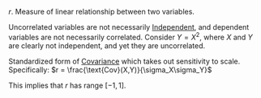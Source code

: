 $r$. Measure of linear relationship between two variables.

Uncorrelated variables are not necessarily [Independent](Fundamental%20Concepts/Statistics/Independent.md), and dependent variables are not necessarily correlated. Consider $Y=X^2$, where $X$ and $Y$ are clearly not independent, and yet they are uncorrelated. 

Standardized form of [Covariance](Fundamental%20Concepts/Statistics/Covariance.md) which takes out sensitivity to scale. Specifically:
$r = \frac{\text{Cov}(X,Y)}{\sigma_X\sigma_Y}$

This implies that $r$ has range $[-1,1]$.
